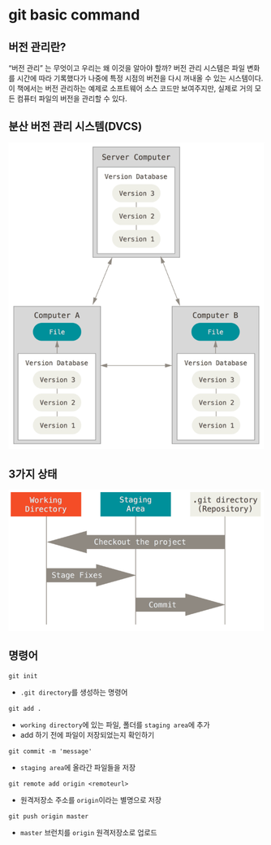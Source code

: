 # git basic command

## 버전 관리란?
“버전 관리” 는 무엇이고 우리는 왜 이것을 알아야 할까? 버전 관리 시스템은 파일 변화를 시간에 따라 기록했다가 나중에 특정 시점의 버전을 다시 꺼내올 수 있는 시스템이다. 이 책에서는 버전 관리하는 예제로 소프트웨어 소스 코드만 보여주지만, 실제로 거의 모든 컴퓨터 파일의 버전을 관리할 수 있다.

## 분산 버전 관리 시스템(DVCS)

![DVCS](./assets/distributed.png)

## 3가지 상태

![areas](./assets/areas.png)

## 명령어

```shell 
git init

```
- `.git directory`를 생성하는 명령어

```shell
git add .
```
- `working directory`에 있는 파일, 폴더를 `staging area`에 추가
- add 하기 전에 파일이 저장되었는지 확인하기

```shell
git commit -m 'message'
```
- `staging area`에 올라간 파일들을 저장

```shell
git remote add origin <remoteurl>
```
- 원격저장소 주소를 `origin`이라는 별명으로 저장

```shell
git push origin master
```
- `master` 브런치를 `origin` 원격저장소로 업로드


